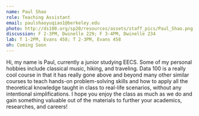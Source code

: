 ```yaml
---
name: Paul Shao
role: Teaching Assistant
email: paulshaoyuqiao1@berkeley.edu
photo: http://ds100.org/sp20/resources/assets/staff_pics/Paul_Shao.png
discussion: F 2-3PM, Dwinelle 229; F 3-4PM, Dwinelle 234
lab: T 1-2PM, Evans 458; T 2-3PM, Evans 458
oh: Coming Soon
---
```


Hi, my name is Paul, currently a junior studying EECS. Some of my personal hobbies include classical music, hiking, and traveling. Data 100 is a really cool course in that it has really gone above and beyond many other similar courses to teach hands-on problem-solving skills and how to apply all the theoretical knowledge taught in class to real-life scenarios, without any intentional simplifications. I hope you enjoy the class as much as we do and gain something valuable out of the materials to further your academics, researches, and careers! 